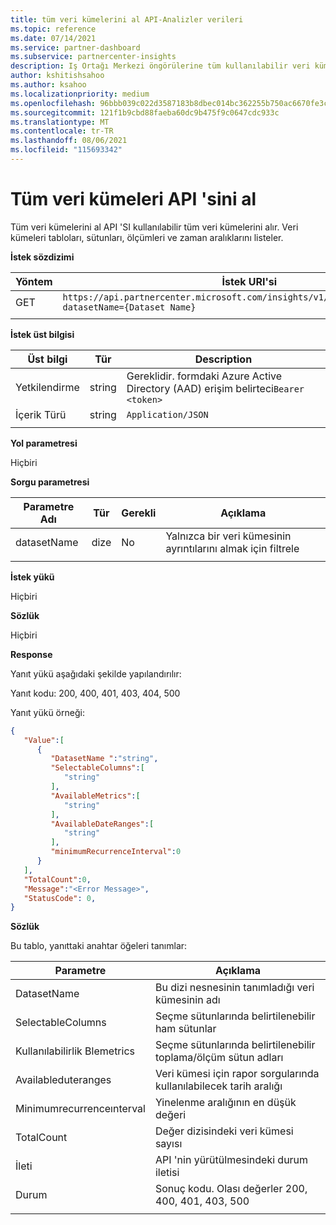 ```yaml
---
title: tüm veri kümelerini al API-Analizler verileri
ms.topic: reference
ms.date: 07/14/2021
ms.service: partner-dashboard
ms.subservice: partnercenter-insights
description: Iş Ortağı Merkezi öngörülerine tüm kullanılabilir veri kümelerinin ayrıntılarını almak için bu API 'yi kullanın.
author: kshitishsahoo
ms.author: ksahoo
ms.localizationpriority: medium
ms.openlocfilehash: 96bbb039c022d3587183b8dbec014bc362255b750ac6670fe3c1906629b7e291
ms.sourcegitcommit: 121f1b9cbd88faeba60dc9b475f9c0647cdc933c
ms.translationtype: MT
ms.contentlocale: tr-TR
ms.lasthandoff: 08/06/2021
ms.locfileid: "115693342"
---
```

# <a name="get-all-datasets-api"></a>Tüm veri kümeleri API 'sini al

Tüm veri kümelerini al API 'SI kullanılabilir tüm veri kümelerini alır. Veri kümeleri tabloları, sütunları, ölçümleri ve zaman aralıklarını listeler.

**İstek sözdizimi**

|    Yöntem    |    İstek URI'si    |
|    ----    |    ----    |
|    GET    |    `https://api.partnercenter.microsoft.com/insights/v1/mpn/ScheduledDataset?datasetName={Dataset Name}`     |
|        |        |

**İstek üst bilgisi**

|    Üst bilgi    |    Tür    |    Description    |
|    ----    |    ----    |    ----    |
|    Yetkilendirme    |    string    |    Gereklidir. formdaki Azure Active Directory (AAD) erişim belirteci`Bearer <token>`    |
|    İçerik Türü    |    string    |    `Application/JSON`    |
|        |        |        |

**Yol parametresi**

Hiçbiri

**Sorgu parametresi**

|    Parametre Adı    |    Tür    |    Gerekli    |    Açıklama    |
|    ----    |    ----    |    ----    |    ----    |
|    datasetName    |    dize    |    No    |    Yalnızca bir veri kümesinin ayrıntılarını almak için filtrele    |
|        |        |        |        |

**İstek yükü**

Hiçbiri

**Sözlük**

Hiçbiri

**Response**

Yanıt yükü aşağıdaki şekilde yapılandırılır:

Yanıt kodu: 200, 400, 401, 403, 404, 500

Yanıt yükü örneği:

```json
{ 
   "Value":[ 
      { 
         "DatasetName ":"string", 
         "SelectableColumns":[ 
            "string" 
         ], 
         "AvailableMetrics":[ 
            "string" 
         ], 
         "AvailableDateRanges":[ 
            "string" 
         ], 
         "minimumRecurrenceInterval":0 
      } 
   ], 
   "TotalCount":0, 
   "Message":"<Error Message>", 
   "StatusCode": 0, 
} 
```

**Sözlük**

Bu tablo, yanıttaki anahtar öğeleri tanımlar:

|    Parametre    |    Açıklama    |
|    ----    |    ----    |
|    DatasetName     |    Bu dizi nesnesinin tanımladığı veri kümesinin adı     |
|    SelectableColumns     |    Seçme sütunlarında belirtilenebilir ham sütunlar     |
|    Kullanılabilirlik Blemetrics     |    Seçme sütunlarında belirtilenebilir toplama/ölçüm sütun adları     |
|    Availableduteranges     |    Veri kümesi için rapor sorgularında kullanılabilecek tarih aralığı     |
|    Minimumrecurrenceınterval     |    Yinelenme aralığının en düşük değeri     |
|    TotalCount     |    Değer dizisindeki veri kümesi sayısı     |
|    İleti     |    API 'nin yürütülmesindeki durum iletisi     |
|    Durum     |    Sonuç kodu. Olası değerler 200, 400, 401, 403, 500     |
|        |        |
